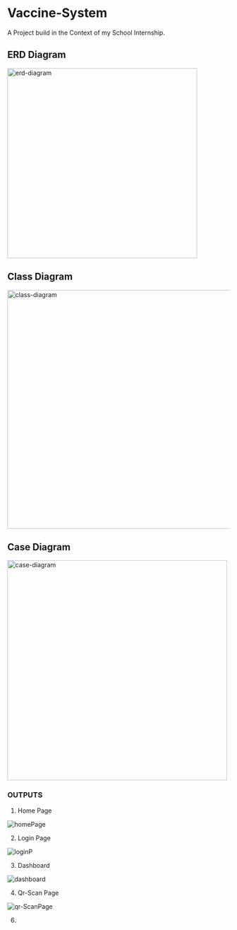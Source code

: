 # Vaccine-System
A Project build in the Context of my School Internship.


## ERD Diagram

<img width="430" alt="erd-diagram" src="https://user-images.githubusercontent.com/71230412/173108995-a28c5589-8051-4e83-abf6-1f41a2197eee.PNG">


## Class Diagram


<img width="540" alt="class-diagram" src="https://user-images.githubusercontent.com/71230412/173109364-f09486f2-d75d-4204-a3ef-4fe93c418a0e.PNG">



## Case Diagram


<img width="498" alt="case-diagram" src="https://user-images.githubusercontent.com/71230412/173109554-18bc7dd9-b614-4efb-9ab3-17174b0a3a99.PNG">


### OUTPUTS

1. Home Page

![homePage](https://user-images.githubusercontent.com/71230412/173111356-88822abb-241c-4350-aad5-76b213fa2476.png)



2. Login Page

![loginP](https://user-images.githubusercontent.com/71230412/173120609-97a5faf2-a5ad-432e-8a28-a79edb45ac8a.png)




3. Dashboard


![dashboard](https://user-images.githubusercontent.com/71230412/173111049-c4344151-a4d7-46a0-9644-3c12b96befdc.png)



4. Qr-Scan Page



![qr-ScanPage](https://user-images.githubusercontent.com/71230412/173120857-16fa7464-3c17-430f-a266-6268aa0c0360.png)


6. 

